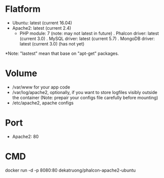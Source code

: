 # Flatform
- Ubuntu: latest (current 16.04)
- Apache2: latest (current 2.4) 
  + PHP module: 7 (note: may not latest in future)
    . Phalcon driver: latest (current 3.0)
    . MySQL driver: latest (current 5.7)
    . MongoDB driver: latest (current 3.0) (has not yet)

*Note: "lastest" mean that base on "apt-get" packages.

# Volume
- /var/www for your app code
- /var/log/apache2, optionally, if you want to store logfiles visibly outside the container (Note: prepair your configs file carefully before mounting)
- /etc/apache2, apache configs

# Port 
- Apache2: 80

# CMD
docker run -d -p 8080:80 dekatruong/phalcon-apache2-ubuntu